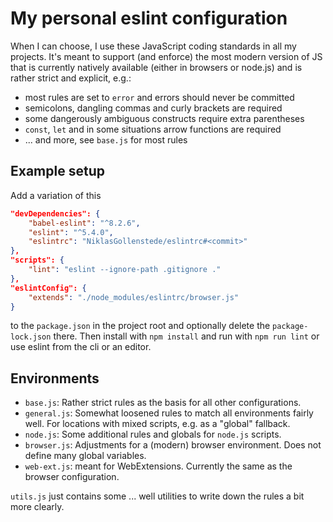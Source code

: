 
# My personal eslint configuration

When I can choose, I use these JavaScript coding standards in all my projects.
It's meant to support (and enforce) the most modern version of JS that is currently natively available (either in browsers or node.js) and is rather strict and explicit, e.g.:

 * most rules are set to `error` and errors should never be committed
 * semicolons, dangling commas and curly brackets are required
 * some dangerously ambiguous constructs require extra parentheses
 * `const`, `let` and in some situations arrow functions are required
 * ... and more, see `base.js` for most rules


## Example setup

Add a variation of this
```json
"devDependencies": {
	"babel-eslint": "^8.2.6",
	"eslint": "^5.4.0",
	"eslintrc": "NiklasGollenstede/eslintrc#<commit>"
},
"scripts": {
	"lint": "eslint --ignore-path .gitignore ."
},
"eslintConfig": {
	"extends": "./node_modules/eslintrc/browser.js"
}
```
to the `package.json` in the project root and optionally delete the `package-lock.json` there.
Then install with `npm install` and run with `npm run lint` or use eslint from the cli or an editor.


## Environments

 * `base.js`: Rather strict rules as the basis for all other configurations.
 * `general.js`: Somewhat loosened rules to match all environments fairly well. For locations with mixed scripts, e.g. as a "global" fallback.
 * `node.js`: Some additional rules and globals for `node.js` scripts.
 * `browser.js`: Adjustments for a (modern) browser environment. Does not define many global variables.
 * `web-ext.js`: meant for WebExtensions. Currently the same as the browser configuration.

`utils.js` just contains some ... well utilities to write down the rules a bit more clearly.
